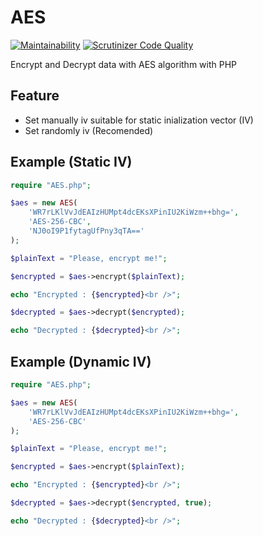 # AES

[![Maintainability](https://api.codeclimate.com/v1/badges/73cc51ddaf4d700cecd1/maintainability)](https://codeclimate.com/github/shetabit/AES/maintainability)
[![Scrutinizer Code Quality](https://scrutinizer-ci.com/g/shetabit/AES/badges/quality-score.png?b=master)](https://scrutinizer-ci.com/g/shetabit/AES/?branch=master)

Encrypt and Decrypt data with AES algorithm with PHP

## Feature
* Set manually iv suitable for static inialization vector (IV)
* Set randomly iv (Recomended)

## Example (Static IV)
```PHP
require "AES.php";

$aes = new AES(
	'WR7rLKlVvJdEAIzHUMpt4dcEKsXPinIU2KiWzm++bhg=',
	'AES-256-CBC',
	'NJ0oI9P1fytagUfPny3qTA=='
);

$plainText = "Please, encrypt me!";

$encrypted = $aes->encrypt($plainText);

echo "Encrypted : {$encrypted}<br />";

$decrypted = $aes->decrypt($encrypted);

echo "Decrypted : {$decrypted}<br />";
```

## Example (Dynamic IV)
```PHP
require "AES.php";

$aes = new AES(
	'WR7rLKlVvJdEAIzHUMpt4dcEKsXPinIU2KiWzm++bhg=',
	'AES-256-CBC'
);

$plainText = "Please, encrypt me!";

$encrypted = $aes->encrypt($plainText);

echo "Encrypted : {$encrypted}<br />";

$decrypted = $aes->decrypt($encrypted, true);

echo "Decrypted : {$decrypted}<br />";
```
